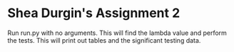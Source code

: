# Shea Durgin's Assignment 2
Run run.py with no arguments. This will find the lambda value and perform the tests.
This will print out tables and the significant testing data.